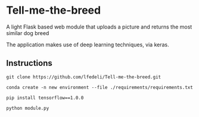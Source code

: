# Tell-me-the-breed
A light Flask based web module that uploads a picture and returns the most similar dog breed

The application makes use of deep learning techniques, via keras.

## Instructions
```
git clone https://github.com/lfedeli/Tell-me-the-breed.git

conda create -n new environment --file ./requirements/requirements.txt

pip install tensorflow==1.0.0

python module.py
```
